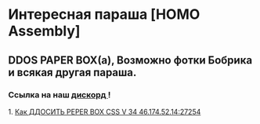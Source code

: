 <DOCTYPE html>
<html>
<head>
<title> UH</title>
</head>
<body>
          <h1> Интересная параша [HOMO Assembly] </h1>
      <h2>DDOS PAPER BOX(а), Возможно фотки Бобрика и всякая другая параша. </h2>
    <h3>Ссылка на наш <a href= "https://discordapp.com/invite/djhDbcS"> дискорд </a>!</h3>    
1. <a href= "https://princephobos.github.io/">Как ДДОСИТЬ PEPER BOX CSS V 34 46.174.52.14:27254</a>                
</body>
</html>
